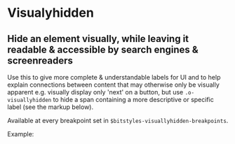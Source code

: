 # Visualyhidden

## Hide an element visually, while leaving it readable & accessible by search engines & screenreaders

Use this to give more complete & understandable labels for UI and to help explain connections between content that may otherwise only be visually apparent e.g. visually display only 'next' on a button, but use `.o-visuallyhidden` to hide a span containing a more descriptive or specific label (see the markup below).

Available at every breakpoint set in `$bitstyles-visuallyhidden-breakpoints`.

Example:

<!-- STORY -->
<!-- SOURCE -->
